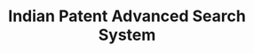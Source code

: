 ---
layout: default
api_or_bulk_downloads: None
citation: None
code: None
cost: None
description: Platform for accessing indian public patents data
documentation: ' https://ipindiaservices.gov.in/PublicSearch/PublicationSearch/Help'
doi: null
error_metrics: None
last_edit: 08/31/2021, 08:28:19
location: https://ipindiaservices.gov.in/publicsearch
maintained_by: Intellectual Property India
record_creation_timestamp: 08/31/2021, 08:28:19
references: null
shortname: india_patent_database
tags:
- India
- patents
terms_of_use: null
timeframe: None
title: Indian Patent Advanced Search System
uuid: fc72efb0-8b24-4415-9b50-b0b7f33dc8b4
versioning: None
---